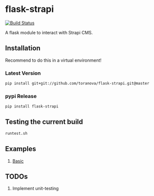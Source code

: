 # flask-strapi
[![Build Status](https://travis-ci.org/ToraNova/flask-strapi.svg?branch=master)](https://travis-ci.org/ToraNova/flask-strapi)

A flask module to interact with Strapi CMS.

## Installation
Recommend to do this in a virtual environment!

### Latest Version
```bash
pip install git+git://github.com/toranova/flask-strapi.git@master
```
### pypi Release
```bash
pip install flask-strapi
```

## Testing the current build
```bash
runtest.sh
```

## Examples
1. [Basic](examples/basic/__init__.py)

## TODOs
1. Implement unit-testing
